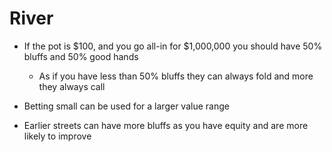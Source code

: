 # River

- If the pot is $100, and you go all-in for $1,000,000 you should have 50% bluffs and 50% good hands
	- As if you have less than 50% bluffs they can always fold and more they always call
- Betting small can be used for a larger value range

- Earlier streets can have more bluffs as you have equity and are more likely to improve

